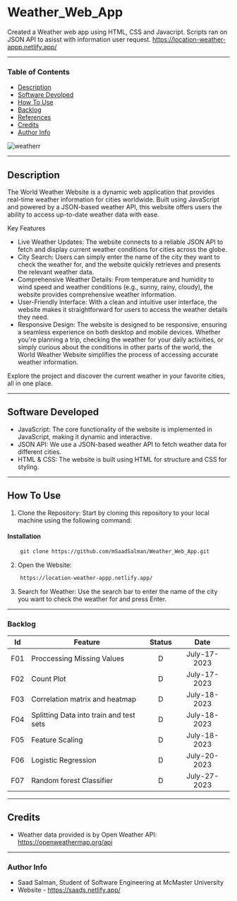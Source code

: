 # Weather_Web_App
Created a Weather web app using HTML, CSS and Javacript. Scripts ran on JSON API to asisst with information user request. 
https://location-weather-appp.netlify.app/

---

### Table of Contents

- [Description](#description)
- [Software Devolped](#software-devolped)
- [How To Use](#how-to-use)
- [Backlog](#backlog)
- [References](#references)
- [Credits](#credits)
- [Author Info](#author-info)

![weatherr](https://github.com/mSaadSalman/Weather_Web_App/assets/105026161/61163fc4-cb4d-4f18-9d15-3348511cbd95)


---
## Description

The World Weather Website is a dynamic web application that provides real-time weather information for cities worldwide. Built using JavaScript and powered by a JSON-based weather API, this website offers users the ability to access up-to-date weather data with ease.

Key Features
- Live Weather Updates: The website connects to a reliable JSON API to fetch and display current weather conditions for cities across the globe.
- City Search: Users can simply enter the name of the city they want to check the weather for, and the website quickly retrieves and presents the relevant weather data.
- Comprehensive Weather Details: From temperature and humidity to wind speed and weather conditions (e.g., sunny, rainy, cloudy), the website provides comprehensive weather information.
- User-Friendly Interface: With a clean and intuitive user interface, the website makes it straightforward for users to access the weather details they need.
- Responsive Design: The website is designed to be responsive, ensuring a seamless experience on both desktop and mobile devices.
Whether you're planning a trip, checking the weather for your daily activities, or simply curious about the conditions in other parts of the world, the World Weather Website simplifies the process of accessing accurate weather information.

Explore the project and discover the current weather in your favorite cities, all in one place.

---
## Software Developed
- JavaScript: The core functionality of the website is implemented in JavaScript, making it dynamic and interactive.
- JSON API: We use a JSON-based weather API to fetch weather data for different cities.
- HTML & CSS: The website is built using HTML for structure and CSS for styling.

---

## How To Use

1. Clone the Repository: Start by cloning this repository to your local machine using the following command:
#### Installation
```html
    git clone https://github.com/mSaadSalman/Weather_Web_App.git
```
2. Open the Website:
```html
    https://location-weather-appp.netlify.app/
```
3. Search for Weather: Use the search bar to enter the name of the city you want to check the weather for and press Enter.

---

### Backlog 
| Id  | Feature  | Status  |  Date  |
|:-:  |---       | :-:     | :-:     |
| F01 | Proccessing Missing Values |  D | July-17-2023  |
| F02 | Count Plot |  D |  July-17-2023  |
| F03 | Correlation matrix and heatmap |  D | July-18-2023   |
| F04 | Splitting Data into train and test sets |  D | July-18-2023  |
| F05 | Feature Scaling |  D | July-18-2023 |
| F06 | Logistic Regression |  D |  July-20-2023 |
| F07 |Random forest Classifier  |  D |  July-27-2023 |

---
## Credits
- Weather data provided is by Open Weather API: https://openweathermap.org/api     

---

### Author Info

- Saad Salman, Student of Software Engineering at McMaster University
- Website - https://saads.netlify.app/
